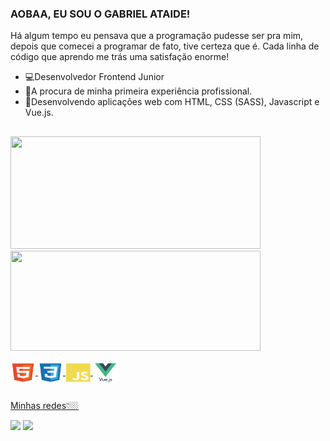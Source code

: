 ### AOBAA, EU SOU O GABRIEL ATAIDE!

Há algum tempo eu pensava que a programação pudesse ser pra mim, depois que comecei a programar de fato, tive certeza que é. Cada linha de código que aprendo me trás uma satisfação enorme!
- 💻Desenvolvedor Frontend Junior
- 💼A procura de minha primeira experiência profissional.
- 🌱Desenvolvendo aplicações web com HTML, CSS (SASS), Javascript e Vue.js.


##

 <div>
  <a href="https://github.com/gabriel-ataidev">
  <img height="180em" width="400em" src="https://github-readme-stats.vercel.app/api?username=gabriel-ataidev&show_icons=true&theme=midnight-purple&include_all_commits=true&count_private=true"/>
  <img height="160em" width="400em" src="https://github-readme-stats.vercel.app/api/top-langs/?username=gabriel-ataidev&layout=compact&langs_count=7&theme=midnight-purple"/>
</div>
  
<div style="display: inline_block"><br>
  <img align="center" alt="gabriel-HTML" height="30" width="40" src="https://raw.githubusercontent.com/devicons/devicon/master/icons/html5/html5-original.svg">
  <img align="center" alt="gabriel-CSS" height="30" width="40" src="https://raw.githubusercontent.com/devicons/devicon/master/icons/css3/css3-original.svg">
  <img align="center" alt="gabriel-Js" height="30" width="40" src="https://raw.githubusercontent.com/devicons/devicon/master/icons/javascript/javascript-plain.svg">
  <img align="center" alt="gabriel-vue" height="30" width="40" src="https://raw.githubusercontent.com/devicons/devicon/master/icons/vuejs/vuejs-original-wordmark.svg">
</div>
  
 ##
  
 Minhas redes👇🏼
 <div>
  <a href = "mailto:gabriel.ataide07@gmail.com" target="_blank"><img src="https://img.shields.io/badge/Gmail-D14836?style=for-the-badge&logo=gmail&logoColor=white" target="_blank"></a>
  <a href="https://www.linkedin.com/in/gabriel-ataidev/" target="_blank"><img src="https://img.shields.io/badge/-LinkedIn-%230077B5?style=for-the-badge&logo=linkedin&logoColor=white" target="_blank"></a> 
</div>
